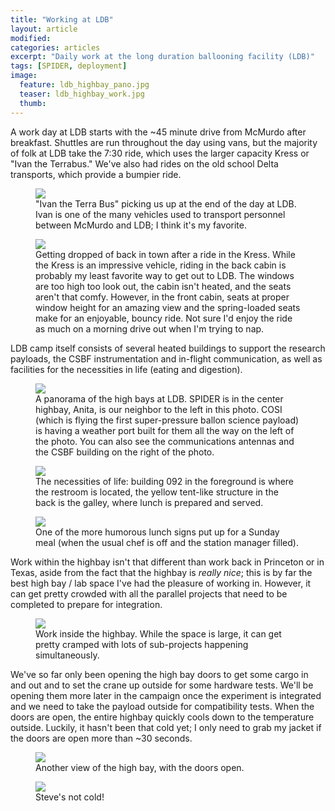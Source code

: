 ```yaml
---
title: "Working at LDB"
layout: article
modified:
categories: articles
excerpt: "Daily work at the long duration ballooning facility (LDB)"
tags: [SPIDER, deployment]
image:
  feature: ldb_highbay_pano.jpg
  teaser: ldb_highbay_work.jpg 
  thumb:
---
```


A work day at LDB starts with the ~45 minute drive from McMurdo after breakfast. Shuttles are run throughout the day using vans, but the majority of folk at LDB take the 7:30 ride, which uses the larger capacity Kress or "Ivan the Terrabus." We've also had rides on the old school Delta transports, which provide a bumpier ride.  

<figure>
        <a href="{{ site.url }}/images/ivan_terrabus.jpg"><img src="{{ site.url }}/images/ivan_terrabus.jpg"></a>
        <figcaption>"Ivan the Terra Bus" picking us up at the end of the day at LDB.  Ivan is one of the many vehicles used to transport personnel between McMurdo and LDB; I think it's my favorite. </figcaption>
</figure>

<figure>
        <a href="{{ site.url }}/images/kress.jpg"><img src="{{ site.url }}/images/kress.jpg"></a>
        <figcaption>Getting dropped of back in town after a ride in the Kress.  While the Kress is an impressive vehicle, riding in the back cabin is probably my least favorite way to get out to LDB.  The windows are too high too look out, the cabin isn't heated, and the seats aren't that comfy.  However, in the front cabin, seats at proper window height for an amazing view and the spring-loaded seats make for an enjoyable, bouncy ride.  Not sure I'd enjoy the ride as much on a morning drive out when I'm trying to nap.</figcaption>
</figure>

LDB camp itself consists of several heated buildings to support the research payloads, the CSBF instrumentation and in-flight communication, as well as facilities for the necessities in life (eating and digestion).

<figure>
        <a href="{{ site.url }}/images/ldb_highbay_pano.jpg"><img src="{{ site.url }}/images/ldb_highbay_pano.jpg"></a>
        <figcaption>A panorama of the high bays at LDB.  SPIDER is in the center highbay, Anita, is our neighbor to the left in this photo.  COSI (which is flying the first super-pressure ballon science payload) is having a weather port built for them all the way on the left of the photo.  You can also see the communications antennas and the CSBF building on the right of the photo.</figcaption>
</figure>

<figure>
        <a href="{{ site.url }}/images/092_galley.jpg"><img src="{{ site.url }}/images/092_galley.jpg"></a>
        <figcaption>The necessities of life: building 092 in the foreground is where the restroom is located, the yellow tent-like structure in the back is the galley, where lunch is prepared and served.  </figcaption>
</figure>

<figure>
        <a href="{{ site.url }}/images/ldb_lunch.jpg"><img src="{{ site.url }}/images/ldb_lunch.jpg"></a>
        <figcaption>One of the more humorous lunch signs put up for a Sunday meal (when the usual chef is off and the station manager filled).  </figcaption>
</figure>

Work within the highbay isn't that different than work back in Princeton or in Texas, aside from the fact that the highbay is *really nice*; this is by far the best high bay / lab space I've had the pleasure of working in. However, it can get pretty crowded with all the parallel projects that need to be completed to prepare for integration.  

<figure>
        <a href="{{ site.url }}/images/ldb_highbay_work.jpg"><img src="{{ site.url }}/images/ldb_highbay_work.jpg"></a>
        <figcaption>Work inside the highbay.  While the space is large, it can get pretty cramped with lots of sub-projects happening simultaneously.</figcaption>
</figure>

We've so far only been opening the high bay doors to get some cargo in and out and to set the crane up outside for some hardware tests.  We'll be opening them more later in the campaign once the experiment is integrated and we need to take the payload outside for compatibility tests.  When the doors are open, the entire highbay quickly cools down to the temperature outside.  Luckily, it hasn't been that cold yet; I only need to grab my jacket if the doors are open more than ~30 seconds.  

<figure>
        <a href="{{ site.url }}/images/highbay_open.jpg"><img src="{{ site.url }}/images/highbay_open.jpg"></a>
        <figcaption>Another view of the high bay, with the doors open.  </figcaption>
</figure>

<figure>
        <a href="{{ site.url }}/images/steve_not_cold.jpg"><img src="{{ site.url }}/images/steve_not_cold.jpg"></a>
        <figcaption>Steve's not cold!  </figcaption>
</figure>
